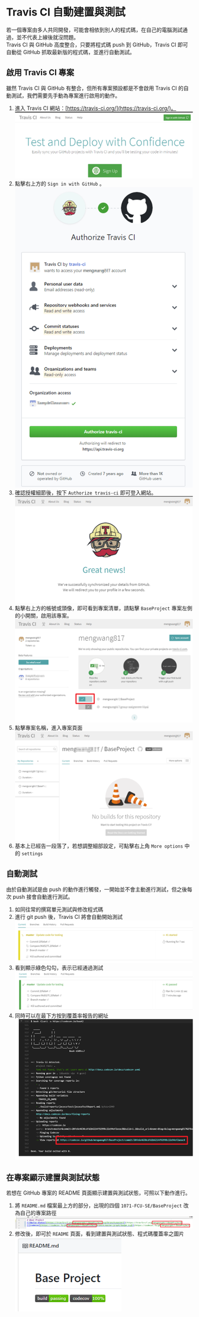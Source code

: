 # Travis CI 自動建置與測試
若一個專案由多人共同開發，可能會相依到別人的程式碼，在自己的電腦測試通過，並不代表上線後就沒問題。  
Travis CI 與 GitHub 高度整合，只要將程式碼 push 到 GitHub，Travis CI 即可自動從 GitHub 抓取最新版的程式碼，並進行自動測試。

## 啟用 Travis CI 專案
雖然 Travis CI 與 GitHub 有整合，但所有專案預設都是不會啟用 Travis CI 的自動測試，我們需要先手動為專案進行啟用的動作。
1. 進入 Travis CI 網站：[https://travis-ci.org/](https://travis-ci.org/)。  
![](img/Travis-CI/01.png)
2. 點擊右上方的 `Sign in with GitHub` 。  
![](img/Travis-CI/02.png)
3. 確認授權細節後，按下 `Authorize travis-ci` 即可登入網站。  
![](img/Travis-CI/03.png)
4. 點擊右上方的帳號或頭像，即可看到專案清單，請點擊 `BaseProject` 專案左側的小開關，啟用該專案。  
![](img/Travis-CI/04.png)
5. 點擊專案名稱，進入專案頁面  
![](img/Travis-CI/05.png)
6. 基本上已經告一段落了，若想調整細部設定，可點擊右上角 `More options` 中的 `settings`

## 自動測試
由於自動測試是由 push 的動作進行觸發，一開始並不會主動進行測試，但之後每次 push 接會自動進行測試。
1. 如同往常的撰寫單元測試與修改程式碼
2. 進行 git push 後，Travis CI 將會自動開始測試  
![](img/Travis-CI/06.png)
3. 看到顯示綠色勾勾，表示已經通過測試  
![](img/Travis-CI/07.png)
4. 同時可以在最下方按到覆蓋率報告的網址  
![](img/Travis-CI/08.png)

## 在專案顯示建置與測試狀態
若想在 GitHub 專案的 README 頁面顯示建置與測試狀態，可照以下動作進行。
1. 將 `README.md` 檔案最上方的部分，出現的四個 `1071-FCU-SE/BaseProject` 改為自己的專案路徑  
![](img/Travis-CI/09.png)
2. 修改後，即可於 `README` 頁面，看到建置與測試狀態、程式碼覆蓋率之圖片  
![](img/Travis-CI/10.png)
